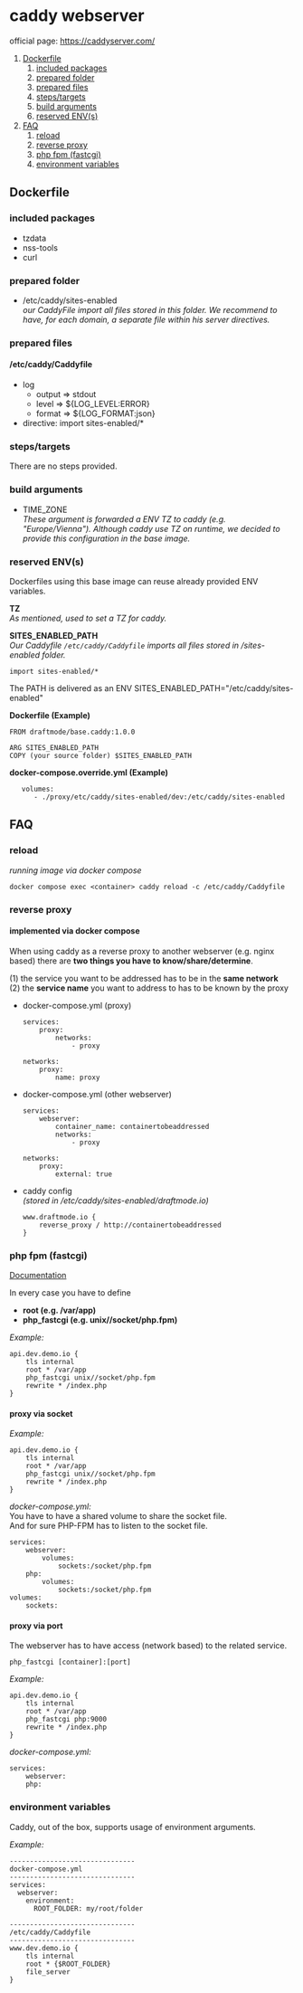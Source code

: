 # caddy webserver
official page: https://caddyserver.com/

1. [Dockerfile](#dockerfile)
   1. [included packages](#included-packages)
   2. [prepared folder](#prepared-folder)
   3. [prepared files](#prepared-files)
   4. [steps/targets](#stepstargets)
   5. [build arguments](#build-arguments)
   6. [reserved ENV(s)](#reserved-envs)
2. [FAQ](#faq)
   1. [reload](#reload)
   2. [reverse proxy](#reverse-proxy)
   3. [php fpm (fastcgi)](#php-fpm-fastcgi)
   4. [environment variables](#environment-variables)

## Dockerfile
### included packages
- tzdata
- nss-tools
- curl

### prepared folder
- /etc/caddy/sites-enabled<br/>
_our CaddyFile import all files stored in this folder. We recommend to have, for each domain, a separate file within his server directives._<br/>

### prepared files
#### /etc/caddy/Caddyfile 
  - log
    - output => stdout 
    - level => ${LOG_LEVEL:ERROR}
    - format => ${LOG_FORMAT:json}
  - directive: import sites-enabled/*

### steps/targets
There are no steps provided.

### build arguments
- TIME_ZONE<br/>
_These argument is forwarded a ENV TZ to caddy (e.g. "Europe/Vienna"). 
Although caddy use TZ on runtime, we decided to provide this configuration in the base image._

### reserved ENV(s)
Dockerfiles using this base image can reuse already provided ENV variables.

**TZ**<br/>
_As mentioned, used to set a TZ for caddy._

**SITES_ENABLED_PATH**<br/>
_Our Caddyfile ``/etc/caddy/Caddyfile`` imports all files stored in /sites-enabled folder._

```
import sites-enabled/*
```

The PATH is delivered as an ENV SITES_ENABLED_PATH="/etc/caddy/sites-enabled"

**Dockerfile (Example)**
```
FROM draftmode/base.caddy:1.0.0

ARG SITES_ENABLED_PATH
COPY (your source folder) $SITES_ENABLED_PATH
```
**docker-compose.override.yml (Example)**
```
   volumes:
      - ./proxy/etc/caddy/sites-enabled/dev:/etc/caddy/sites-enabled
```

## FAQ
### reload
_running image via docker compose_
```
docker compose exec <container> caddy reload -c /etc/caddy/Caddyfile
```
### reverse proxy
#### implemented via docker compose 
When using caddy as a reverse proxy to another webserver (e.g. nginx based) there are **two things you have to know/share/determine**.

(1) the service you want to be addressed has to be in the **same network**<br/>
(2) the **service name** you want to address to has to be known by the proxy 
- docker-compose.yml (proxy)
  ```
  services:
      proxy:
          networks:
              - proxy
                
  networks:
      proxy:
          name: proxy
  ```
- docker-compose.yml (other webserver)
  ```
  services:
      webserver:
          container_name: containertobeaddressed
          networks:
              - proxy
                
  networks:
      proxy:
          external: true
  ```
- caddy config<br/>
_(stored in /etc/caddy/sites-enabled/draftmode.io)_
    ```
    www.draftmode.io {
        reverse_proxy / http://containertobeaddressed
    }
    ```
### php fpm (fastcgi)
[Documentation](https://caddyserver.com/docs/caddyfile/directives/php_fastcgi)

In every case you have to define
- **root (e.g. /var/app)**
- **php_fastcgi (e.g. unix//socket/php.fpm)**

_Example:_ 
```
api.dev.demo.io {
    tls internal
    root * /var/app
    php_fastcgi unix//socket/php.fpm
    rewrite * /index.php
}
```
#### proxy via socket
_Example:_
```
api.dev.demo.io {
    tls internal
    root * /var/app
    php_fastcgi unix//socket/php.fpm
    rewrite * /index.php
}
```
_docker-compose.yml:_<br>
You have to have a shared volume to share the socket file.<br/>
And for sure PHP-FPM has to listen to the socket file.
```
services:
    webserver:
        volumes:
            sockets:/socket/php.fpm            
    php:
        volumes:
            sockets:/socket/php.fpm
volumes:
    sockets:
```
#### proxy via port
The webserver has to have access (network based) to the related service.<br/>
```
php_fastcgi [container]:[port]
```
_Example:_
```
api.dev.demo.io {
    tls internal
    root * /var/app
    php_fastcgi php:9000
    rewrite * /index.php
}
```
_docker-compose.yml:_
```
services:
    webserver:
    php:
```
### environment variables
Caddy, out of the box, supports usage of environment arguments.

_Example:_
```
-------------------------------
docker-compose.yml
-------------------------------
services:
  webserver:
    environment:
      ROOT_FOLDER: my/root/folder

-------------------------------
/etc/caddy/Caddyfile
-------------------------------
www.dev.demo.io {
    tls internal
    root * {$ROOT_FOLDER}
    file_server
}
```
